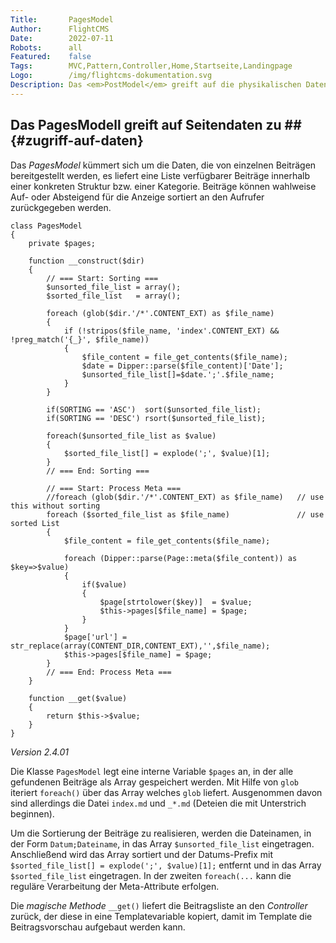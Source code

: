 ```yaml
---
Title:       PagesModel
Author:      FlightCMS
Date:        2022-07-11
Robots:      all
Featured:	 false
Tags:        MVC,Pattern,Controller,Home,Startseite,Landingpage
Logo:        /img/flightcms-dokumentation.svg
Description: Das <em>PostModel</em> greift auf die physikalischen Daten des Beitrags und des Content zu und gibt sie an den Aufrufer.
---
```

## Das PagesModell greift auf Seitendaten zu ## {#zugriff-auf-daten}

Das _PagesModel_ kümmert sich um die Daten, die von einzelnen Beiträgen bereitgestellt werden, es liefert eine Liste verfügbarer Beiträge innerhalb einer konkreten Struktur bzw. einer Kategorie. Beiträge können wahlweise Auf- oder Absteigend für die Anzeige sortiert an den Aufrufer zurückgegeben werden.

	class PagesModel
	{
		private $pages;

  		function __construct($dir) 
    	{
			// === Start: Sorting ===
			$unsorted_file_list = array();
			$sorted_file_list   = array();

			foreach (glob($dir.'/*'.CONTENT_EXT) as $file_name) 
			{
				if (!stripos($file_name, 'index'.CONTENT_EXT) && !preg_match('{_}', $file_name))
          		{
					$file_content = file_get_contents($file_name);
					$date = Dipper::parse($file_content)['Date'];
					$unsorted_file_list[]=$date.';'.$file_name;
				}
			}

			if(SORTING == 'ASC')  sort($unsorted_file_list);
			if(SORTING == 'DESC') rsort($unsorted_file_list);

			foreach($unsorted_file_list as $value)
			{
				$sorted_file_list[] = explode(';', $value)[1];
			}
			// === End: Sorting ===

			// === Start: Process Meta ===
			//foreach (glob($dir.'/*'.CONTENT_EXT) as $file_name)   // use this without sorting
			foreach ($sorted_file_list as $file_name)				// use sorted List
        	{
				$file_content = file_get_contents($file_name);

				foreach (Dipper::parse(Page::meta($file_content)) as $key=>$value)
				{
					if($value)
					{
						$page[strtolower($key)]  = $value;
						$this->pages[$file_name] = $page;
					}
				}
				$page['url'] = str_replace(array(CONTENT_DIR,CONTENT_EXT),'',$file_name);
				$this->pages[$file_name] = $page;
			}
			// === End: Process Meta ===
    	}

		function __get($value)
		{
			return $this->$value;
		}
	}
_Version 2.4.01_

Die Klasse `PagesModel` legt eine interne Variable `$pages` an, in der alle gefundenen Beiträge als Array gespeichert werden. Mit Hilfe von `glob` iteriert `foreach()` über das Array welches `glob` liefert. Ausgenommen davon sind allerdings die Datei `index.md` und `_*.md` (Deteien die mit Unterstrich beginnen).

Um die Sortierung der Beiträge zu realisieren, werden die Dateinamen, in der Form `Datum;Dateiname`, in das Array `$unsorted_file_list` eingetragen. Anschließend wird das Array sortiert und der Datums-Prefix mit `$sorted_file_list[] = explode(';', $value)[1];` entfernt und in das Array `$sorted_file_list` eingetragen. In der zweiten `foreach(...` kann die reguläre Verarbeitung der Meta-Attribute erfolgen.

Die _magische Methode_ `__get()` liefert die Beitragsliste an den _Controller_ zurück, der diese in eine Templatevariable kopiert, damit im Template die Beitragsvorschau aufgebaut werden kann.